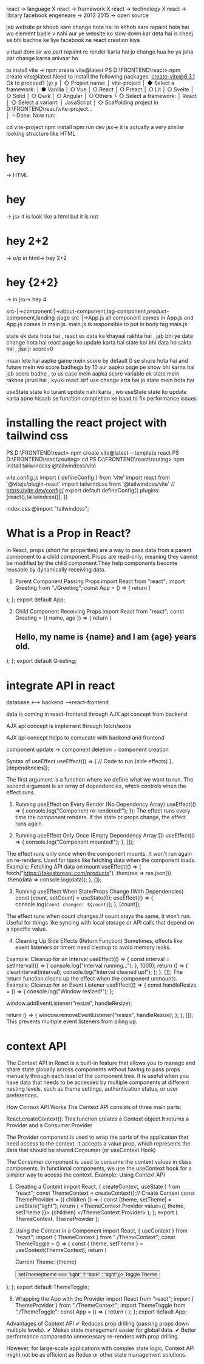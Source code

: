 react -> language X
react -> framework X
react -> technology X
react -> library
facebook engeneare -> 2013
2015 -> open source

jab website pr khoob sare change hota hai to khhob sare repaint hota hai wo element badle v nahi aur ye website 
ko slow down kar deta hai is cheej se bhi bachne ke liye facebook ne react creation kiya 

virtual dom sir wo part repaint re render karta hai jo change hua ho ya jaha par change karna anivaar ho 

to install vite -> npm create vite@latest
PS D:\FRONTEND\react> npm create vite@latest
Need to install the following packages: 
  create-vite@6.3.1
Ok to proceed? (y) y
│
◇  Project name:
│  vite-project
│
◆  Select a framework:
│  ● Vanilla
│  ○ Vue
│  ○ React
│  ○ Preact
│  ○ Lit
│  ○ Svelte
│  ○ Solid
│  ○ Qwik
│  ○ Angular
│  ○ Others
└
◇  Select a framework:
│  React
│
◇  Select a variant:
│  JavaScript
│
◇  Scaffolding project in D:\FRONTEND\react\vite-project...    
│
└  Done. Now run:

  cd vite-project
  npm install
  npm run dev
jsx-> it is actually a very similar looking structure like HTML 
<h1>hey</h1> -> HTML
<h1>hey</h1> -> jsx  it is look like a html but it is not 

<h1>hey 2+2 </h1> -> o/p in html-> hey 2+2
<h1>hey {2+2}</h1>  -> in jsx-> hey 4

src-|->component |->about-component,tag-component,product-component,landing-page
src-|->App.js  all component comes in App.js and App.js comes in main.js.
main.js is responsible to put in body tag <body>main.js</body>

state ek data hota hai , react es data ka khayaal rakhta hai , jab bhi ye data change hota hai react page ko update karta hai 
state koi bhi data ho sakta hai , jise ji score=0

maan lete hai aapke game mein score by default 0 se shuru hota hai and future mein wo score badhega by 10 aur 
aapko page pe show bhi karna hai jab score badhe , to us case mein aapka score variable ek state mein rakhna jaruri hai , kyuki
react sirf use change krta hai jo state mein hota hai 

useState state ko turant update nahi karta , wo useState state ko update karta apne hisaab se function completion ke baad to fix performance issues 

# installing the react project with tailwind css

PS D:\FRONTEND\react> npm create vite@latest <project-name> --template react
PS D:\FRONTEND\react\routing> cd <project-name> 
PS D:\FRONTEND\react\routing> npm install tailwindcss @tailwindcss/vite

vite.config.js
import { defineConfig } from 'vite'
import react from '@vitejs/plugin-react'
import tailwindcss from '@tailwindcss/vite'
// https://vite.dev/config/
export default defineConfig({
  plugins: [react(),tailwindcss()],
})

index.css
@import "tailwindcss";

# What is a Prop in React?
In React, props (short for properties) are a way to pass data from a parent component to a child component. Props are read-only, meaning they cannot be modified by the child component.They help components become reusable by dynamically receiving data.

1. Parent Component Passing Props
import React from "react";
import Greeting from "./Greeting";
const App = () => {
  return (
    <div>
      <Greeting name="Alice" age={25} />
      <Greeting name="Bob" age={30} />
    </div>
  );
};
export default App;

2. Child Component Receiving Props
import React from "react";
const Greeting = ({ name, age }) => {
  return (
    <h2>
      Hello, my name is {name} and I am {age} years old.
    </h2>
  );
};
export default Greeting;

# integrate API in react
database <--> backend -->react-frontend

data is coming in react-frontend through AJX api concept from backend

AJX api concept is implement through fetch/axios

AJX api concept helps to comucate with backend and frontend 

component update -> component deletion + component creation

Syntax of useEffect
useEffect(() => {
  // Code to run (side effects)
}, [dependencies]);

The first argument is a function where we define what we want to run.
The second argument is an array of dependencies, which controls when the effect runs.

1. Running useEffect on Every Render (No Dependency Array)
useEffect(() => {
  console.log("Component re-rendered!");
});
The effect runs every time the component renders.
If the state or props change, the effect runs again.

2. Running useEffect Only Once (Empty Dependency Array [])
useEffect(() => {
  console.log("Component mounted!");
}, []);

The effect runs only once when the component mounts.
It won’t run again on re-renders.
Used for tasks like fetching data when the component loads.
Example: Fetching API data on mount
useEffect(() => {
  fetch("https://fakestoreapi.com/products")
    .then(res => res.json())
    .then(data => console.log(data));
}, []);

3. Running useEffect When State/Props Change (With Dependencies)
const [count, setCount] = useState(0);
useEffect(() => {
  console.log(`Count changed: ${count}`);
}, [count]);

The effect runs when count changes.If count stays the same, it won’t run.
Useful for things like syncing with local storage or API calls that depend on a specific value.

4. Cleaning Up Side Effects (Return Function)
Sometimes, effects like event listeners or timers need cleanup to avoid memory leaks.

Example: Cleanup for an Interval
useEffect(() => {
  const interval = setInterval(() => {
    console.log("Interval running...");
  }, 1000);
  return () => {
    clearInterval(interval);
    console.log("Interval cleaned up!");
  };
}, []);
The return function cleans up the effect when the component unmounts.
Example: Cleanup for an Event Listener
useEffect(() => {
  const handleResize = () => {
    console.log("Window resized!");
  };
  
  window.addEventListener("resize", handleResize);

  return () => {
    window.removeEventListener("resize", handleResize);
  };
}, []);
This prevents multiple event listeners from piling up.

# context API
The Context API in React is a built-in feature that allows you to manage and share state globally across components without having to pass props manually through each level of the component tree. It is useful when you have data that needs to be accessed by multiple components at different nesting levels, such as theme settings, authentication status, or user preferences.

How Context API Works
The Context API consists of three main parts:

React.createContext(): This function creates a Context object.It returns a Provider and a Consumer.Provider

The Provider component is used to wrap the parts of the application that need access to the context.
It accepts a value prop, which represents the data that should be shared.Consumer (or useContext Hook)
 
The Consumer component is used to consume the context values in class components.
In functional components, we use the useContext hook for a simpler way to access the context.
Example: Using Context API
1. Creating a Context
import React, { createContext, useState } from "react";
const ThemeContext = createContext();// Create Context
const ThemeProvider = ({ children }) => {
  const [theme, setTheme] = useState("light");
  return (
    <ThemeContext.Provider value={{ theme, setTheme }}>
      {children}
    </ThemeContext.Provider>
  );
};
export { ThemeContext, ThemeProvider };

2. Using the Context in a Component
import React, { useContext } from "react";
import { ThemeContext } from "./ThemeContext";
const ThemeToggle = () => {
  const { theme, setTheme } = useContext(ThemeContext);
  return (
    <div>
      <p>Current Theme: {theme}</p>
      <button onClick={() => setTheme(theme === "light" ? "dark" : "light")}>
        Toggle Theme
      </button>
    </div>
  );
};
export default ThemeToggle;

3. Wrapping the App with the Provider
import React from "react";
import { ThemeProvider } from "./ThemeContext";
import ThemeToggle from "./ThemeToggle";
const App = () => {
  return (
    <ThemeProvider>
      <ThemeToggle />
    </ThemeProvider>
  );
};
export default App;

Advantages of Context API
✔ Reduces prop drilling (passing props down multiple levels).
✔ Makes state management easier for global data.
✔ Better performance compared to unnecessary re-renders with prop drilling.

However, for large-scale applications with complex state logic, Context API might not be as efficient as Redux or other state management solutions.

